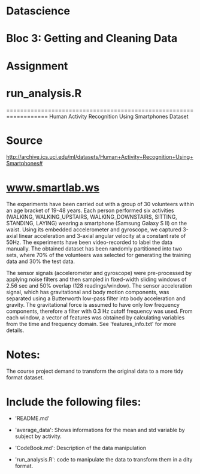 # Datascience
# Bloc 3: Getting and Cleaning Data
# Assignment 
# run_analysis.R

==================================================================
Human Activity Recognition Using Smartphones Dataset

Source
==================================================================
http://archive.ics.uci.edu/ml/datasets/Human+Activity+Recognition+Using+Smartphones#

www.smartlab.ws
==================================================================

The experiments have been carried out with a group of 30 volunteers within an age bracket of 19-48 years. Each person performed six activities (WALKING, WALKING_UPSTAIRS, WALKING_DOWNSTAIRS, SITTING, STANDING, LAYING) wearing a smartphone (Samsung Galaxy S II) on the waist. Using its embedded accelerometer and gyroscope, we captured 3-axial linear acceleration and 3-axial angular velocity at a constant rate of 50Hz. The experiments have been video-recorded to label the data manually. The obtained dataset has been randomly partitioned into two sets, where 70% of the volunteers was selected for generating the training data and 30% the test data. 

The sensor signals (accelerometer and gyroscope) were pre-processed by applying noise filters and then sampled in fixed-width sliding windows of 2.56 sec and 50% overlap (128 readings/window). The sensor acceleration signal, which has gravitational and body motion components, was separated using a Butterworth low-pass filter into body acceleration and gravity. The gravitational force is assumed to have only low frequency components, therefore a filter with 0.3 Hz cutoff frequency was used. From each window, a vector of features was obtained by calculating variables from the time and frequency domain. See 'features_info.txt' for more details. 


Notes:
========
The course project demand to transform the original data to a more tidy format dataset. 


Include the following files:
=========================================

- 'README.md'

- 'average_data': Shows informations for the mean and std variable by subject by activity.

- 'CodeBook.md': Description of the data manipulation

- 'run_analysis.R': code to manipulate the data to transform them in a dity format.
